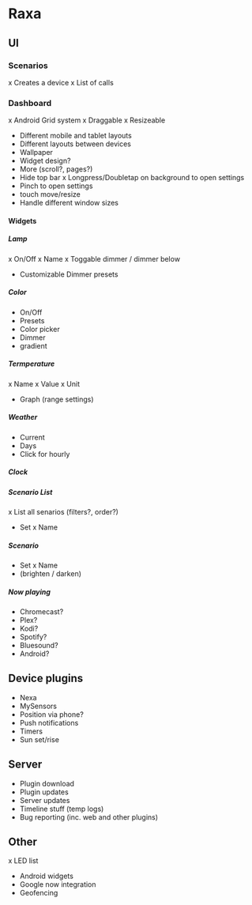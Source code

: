 # Raxa

## UI

### Scenarios
x Creates a device
x List of calls

### Dashboard
x Android Grid system
x Draggable
x Resizeable
- Different mobile and tablet layouts
- Different layouts between devices
- Wallpaper
- Widget design?
- More (scroll?, pages?)
- Hide top bar
x Longpress/Doubletap on background to open settings
- Pinch to open settings
- touch move/resize
- Handle different window sizes

#### Widgets
##### Lamp
x On/Off
x Name
x Toggable dimmer / dimmer below
- Customizable Dimmer presets

##### Color
- On/Off
- Presets
- Color picker
- Dimmer
- gradient

##### Termperature
x Name
x Value
x Unit
- Graph (range settings)

##### Weather
- Current
- Days
- Click for hourly

##### Clock

##### Scenario List
x List all senarios (filters?, order?)
- Set
x Name

##### Scenario
- Set
x Name
- (brighten / darken)

##### Now playing
- Chromecast?
- Plex?
- Kodi?
- Spotify?
- Bluesound?
- Android?

## Device plugins
- Nexa
- MySensors
- Position via phone?
- Push notifications
- Timers
- Sun set/rise

## Server
- Plugin download
- Plugin updates
- Server updates
- Timeline stuff (temp logs)
- Bug reporting (inc. web and other plugins)

## Other
x LED list
- Android widgets
- Google now integration
- Geofencing
